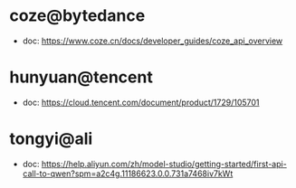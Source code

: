 # coze@bytedance
+ doc: https://www.coze.cn/docs/developer_guides/coze_api_overview
# hunyuan@tencent
+ doc: https://cloud.tencent.com/document/product/1729/105701
# tongyi@ali
+ doc: https://help.aliyun.com/zh/model-studio/getting-started/first-api-call-to-qwen?spm=a2c4g.11186623.0.0.731a7468iv7kWt
